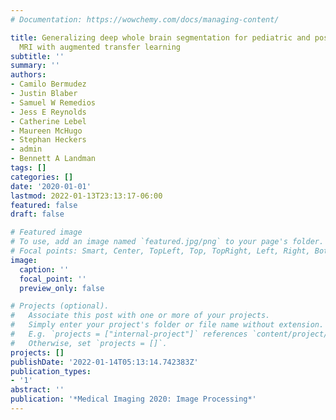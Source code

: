 ```yaml
---
# Documentation: https://wowchemy.com/docs/managing-content/

title: Generalizing deep whole brain segmentation for pediatric and post-contrast
  MRI with augmented transfer learning
subtitle: ''
summary: ''
authors:
- Camilo Bermudez
- Justin Blaber
- Samuel W Remedios
- Jess E Reynolds
- Catherine Lebel
- Maureen McHugo
- Stephan Heckers
- admin
- Bennett A Landman
tags: []
categories: []
date: '2020-01-01'
lastmod: 2022-01-13T23:13:17-06:00
featured: false
draft: false

# Featured image
# To use, add an image named `featured.jpg/png` to your page's folder.
# Focal points: Smart, Center, TopLeft, Top, TopRight, Left, Right, BottomLeft, Bottom, BottomRight.
image:
  caption: ''
  focal_point: ''
  preview_only: false

# Projects (optional).
#   Associate this post with one or more of your projects.
#   Simply enter your project's folder or file name without extension.
#   E.g. `projects = ["internal-project"]` references `content/project/deep-learning/index.md`.
#   Otherwise, set `projects = []`.
projects: []
publishDate: '2022-01-14T05:13:14.742383Z'
publication_types:
- '1'
abstract: ''
publication: '*Medical Imaging 2020: Image Processing*'
---
```

